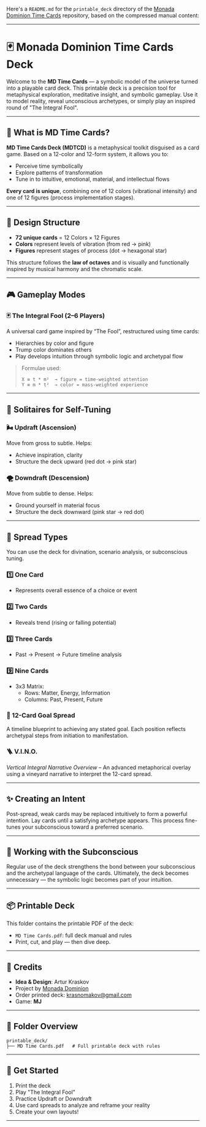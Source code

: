 Here's a `README.md` for the `printable_deck` directory of the [Monada Dominion Time Cards](https://github.com/Monada-Dominion/domain_3) repository, based on the compressed manual content:

---

# 🃏 Monada Dominion Time Cards Deck

Welcome to the **MD Time Cards** — a symbolic model of the universe turned into a playable card deck. This printable deck is a precision tool for metaphysical exploration, meditative insight, and symbolic gameplay. Use it to model reality, reveal unconscious archetypes, or simply play an inspired round of "The Integral Fool".

---

## 🔮 What is MD Time Cards?

**MD Time Cards Deck (MDTCD)** is a metaphysical toolkit disguised as a card game. Based on a 12-color and 12-form system, it allows you to:
- Perceive time symbolically
- Explore patterns of transformation
- Tune in to intuitive, emotional, material, and intellectual flows

**Every card is unique**, combining one of 12 colors (vibrational intensity) and one of 12 figures (process implementation stages).

---

## 🧠 Design Structure

- **72 unique cards** = 12 Colors × 12 Figures
- **Colors** represent levels of vibration (from red → pink)
- **Figures** represent stages of process (dot → hexagonal star)

This structure follows the **law of octaves** and is visually and functionally inspired by musical harmony and the chromatic scale.

---

## 🎮 Gameplay Modes

### 🃏 The Integral Fool (2–6 Players)
A universal card game inspired by “The Fool”, restructured using time cards:
- Hierarchies by color and figure
- Trump color dominates others
- Play develops intuition through symbolic logic and archetypal flow

> Formulae used:
> ```
> X ≡ t * m²  → figure = time-weighted attention
> Y ≡ m * t²  → color = mass-weighted experience
> ```

---

## 🧘 Solitaires for Self-Tuning

### 🌬 Updraft (Ascension)
Move from gross to subtle. Helps:
- Achieve inspiration, clarity
- Structure the deck upward (red dot → pink star)

### 🌪 Downdraft (Descension)
Move from subtle to dense. Helps:
- Ground yourself in material focus
- Structure the deck downward (pink star → red dot)

---

## 🧾 Spread Types

You can use the deck for divination, scenario analysis, or subconscious tuning.

### 1️⃣ One Card
- Represents overall essence of a choice or event

### 2️⃣ Two Cards
- Reveals trend (rising or falling potential)

### 3️⃣ Three Cards
- Past → Present → Future timeline analysis

### 9️⃣ Nine Cards
- 3x3 Matrix:
  - Rows: Matter, Energy, Information
  - Columns: Past, Present, Future

### 🔁 12-Card Goal Spread
A timeline blueprint to achieving any stated goal. Each position reflects archetypal steps from initiation to manifestation.

### 🪜 V.I.N.O.
*Vertical Integral Narrative Overview* – An advanced metaphorical overlay using a vineyard narrative to interpret the 12-card spread.

---

## ✨ Creating an Intent

Post-spread, weak cards may be replaced intuitively to form a powerful intention. Lay cards until a satisfying archetype appears. This process fine-tunes your subconscious toward a preferred scenario.

---

## 🧠 Working with the Subconscious

Regular use of the deck strengthens the bond between your subconscious and the archetypal language of the cards. Ultimately, the deck becomes unnecessary — the symbolic logic becomes part of your intuition.

---

## 📦 Printable Deck

This folder contains the printable PDF of the deck:
- `MD Time Cards.pdf`: full deck manual and rules
- Print, cut, and play — then dive deep.

---

## 🙏 Credits

- **Idea & Design**: Artur Kraskov  
- Project by [Monada Dominion](https://github.com/Monada-Dominion)  
- Order printed deck: krasnomakov@gmail.com
- Game: **MJ**

---

## 📁 Folder Overview

```
printable_deck/
├── MD Time Cards.pdf   # Full printable deck with rules
```

---

## 🚀 Get Started

1. Print the deck
2. Play "The Integral Fool"
3. Practice Updraft or Downdraft
4. Use card spreads to analyze and reframe your reality
5. Create your own layouts!

---
